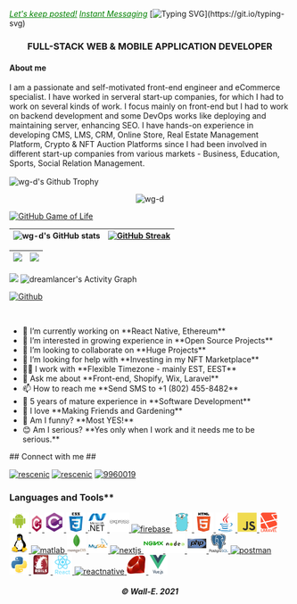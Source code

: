 <a style="color:green" href="mailto:dmitiykokolo@outlook.com"><i style="color:green">Let's keep posted!</i></a>
<a style="color:green" href="https://join.skype.com/HghXRqlKRvdN"><i style="color:green">Instant Messaging</i></a>
[![Typing SVG](https://readme-typing-svg.herokuapp.com?size=40&center=true&vCenter=true&width=1000&height=100&lines=HELLO+I+AM+Wall-E!;I+AM+A+SEASONED+DEVELOPER.;5+%2B%20YEARS%20OF%20EXPERIENCE;SUPER%20COMMUNICATIVE;WELCOME+TO+MY+PROFILE!)](https://git.io/typing-svg)
<h3 align="center">FULL-STACK WEB & MOBILE APPLICATION DEVELOPER</h3>
<h4>About me</h4>
<p align="left">I am a passionate and self-motivated front-end engineer and eCommerce specialist. I have worked in serveral start-up companies, for which I had to work on several kinds of work. I focus mainly on front-end but I had to work on backend development and some DevOps works like deploying and maintaining server, enhancing SEO. I have hands-on experience in developing CMS, LMS, CRM, Online Store, Real Estate Management Platform, Crypto & NFT Auction Platforms since I had been involved in different start-up companies from various markets - Business, Education, Sports, Social Relation Management.</p>
<img align="center" src="https://github-profile-trophy.vercel.app/?username=wg-d&column=7&margin-w=20&theme=juicyfresh" alt="wg-d's Github Trophy" />
<p align="center"> <img src="https://komarev.com/ghpvc/?username=wg-d&label=Profile%20views&color=blue&style=flat" alt="wg-d" /> </p>

 [![GitHub Game of Life](https://github4life.herokuapp.com/wg-d.gif?z=6)](https://github4life.herokuapp.com/wg-d)

  |   ![wg-d's GitHub stats](https://github-readme-stats.vercel.app/api?username=wg-d&show_icons=true&count_private=true&theme=nightowl)    |    [![GitHub Streak](https://github-readme-streak-stats.herokuapp.com/?user=wg-d&theme=nightowl)](https://git.io/streak-stats)     |
 | --- | --- |

  |  ![](https://github-profile-summary-cards.vercel.app/api/cards/stats?username=wg-d&theme=github_dark)   |    ![](https://github-profile-summary-cards.vercel.app/api/cards/productive-time?username=wg-d&theme=github_dark)     |
| --- | --- |

   <img height="295em"  src="https://activity-graph.herokuapp.com/graph?username=dreamlancer&theme=xcode"/>
   <img alt="dreamlancer's Activity Graph" src="https://activity-graph.herokuapp.com/graph?username=wg-d&bg_color=fc292E&color=a7e787&line=e729c7&point=FFFFFF&hide_border=true&theme=xcode" />
 
[![Github](https://img.shields.io/github/followers/wg-d?label=Follow&style=social)](https://github.com/wg-d)


<br/>
<ul>
<li>   🔭 I’m currently working on **React Native, Ethereum**</li>
   
<li> 🌱 I’m interested in growing experience in **Open Source Projects**</li>
  
<li> 👯 I’m looking to collaborate on **Huge Projects**</li>

<li> 🤝 I’m looking for help with **Investing in my NFT Marketplace**</li>

<li>👨‍💻 I work with **Flexible Timezone - mainly EST, EEST**</li>

<li> 💬 Ask me about **Front-end, Shopify, Wix, Laravel**</li>

<li> 📫 How to reach me **Send SMS to +1 (802) 455-8482‬**</li>

<li>📄 5 years of mature experience in **Software Development**</li>

<li>🌹 I love **Making Friends and Gardening**</li>

<li>🤣 Am I funny? **Most YES!**</li>
  
<li>😊 Am I serious? **Yes only when I work and it needs me to be serious.**</li>

</ul>
## Connect with me ##

<p align="left">
<a href="https://codepen.io/wg-d" target="blank"><img align="center" src="https://raw.githubusercontent.com/rahuldkjain/github-profile-readme-generator/master/src/images/icons/Social/codepen.svg" alt="rescenic" height="48" width="48" /></a>
<a href="https://dev.to/wgd" target="blank"><img align="center" src="https://cdn.jsdelivr.net/npm/simple-icons@3.0.1/icons/dev-dot-to.svg" alt="rescenic" height="70" width="40" /></a>
<a href="https://stackoverflow.com/users/17038331/wall-e" target="blank"><img align="center" src="https://raw.githubusercontent.com/rahuldkjain/github-profile-readme-generator/master/src/images/icons/Social/stack-overflow.svg" alt="9960019" height="48" width="48" /></a>
</p>

### Languages and Tools**

<p align="left" class="iconbar"> <a href="https://developer.android.com" target="_blank"> <img src="https://raw.githubusercontent.com/devicons/devicon/master/icons/android/android-original-wordmark.svg" alt="android" height="35" width="35"/> </a><a href="https://www.w3schools.com/cpp/" target="_blank"><img src="https://raw.githubusercontent.com/devicons/devicon/master/icons/cplusplus/cplusplus-original.svg" alt="cplusplus" height="30" width="20"/> </a> <a href="https://www.w3schools.com/cs/" target="_blank"> <img src="https://raw.githubusercontent.com/devicons/devicon/master/icons/csharp/csharp-original.svg" alt="csharp" height="35" width="35"/> </a> <a href="https://www.w3schools.com/css/" target="_blank"> <img src="https://raw.githubusercontent.com/devicons/devicon/master/icons/css3/css3-original-wordmark.svg" alt="css3" height="35" width="35"/> </a><a href="https://dotnet.microsoft.com/" target="_blank"> <img src="https://raw.githubusercontent.com/devicons/devicon/master/icons/dot-net/dot-net-original-wordmark.svg" alt="dotnet" height="35" width="35"/> </a> <a href="https://expressjs.com" target="_blank"> <img src="https://raw.githubusercontent.com/devicons/devicon/master/icons/express/express-original-wordmark.svg" alt="express" height="35" width="35"/> </a><a href="https://firebase.google.com/" target="_blank"> <img src="https://www.vectorlogo.zone/logos/firebase/firebase-icon.svg" alt="firebase" height="35" width="35"/> </a> <a href="https://golang.org" target="_blank"> <img src="https://raw.githubusercontent.com/devicons/devicon/master/icons/go/go-original.svg" alt="go" height="35" width="35"/> </a> <a href="https://www.w3.org/html/" target="_blank"> <img src="https://raw.githubusercontent.com/devicons/devicon/master/icons/html5/html5-original-wordmark.svg" alt="html5" height="35" width="35"/><a href="https://www.java.com" target="_blank"> <img src="https://raw.githubusercontent.com/devicons/devicon/master/icons/java/java-original.svg" alt="java" height="35" width="35"/> </a> <a href="https://developer.mozilla.org/en-US/docs/Web/JavaScript" target="_blank"> <img src="https://raw.githubusercontent.com/devicons/devicon/master/icons/javascript/javascript-original.svg" alt="javascript" height="35" width="35"/> </a> <a href="https://laravel.com/" target="_blank"> <img src="https://raw.githubusercontent.com/devicons/devicon/master/icons/laravel/laravel-plain-wordmark.svg" alt="laravel" height="35" width="35"/> </a> <a href="https://www.linux.org/" target="_blank"> <img src="https://raw.githubusercontent.com/devicons/devicon/master/icons/linux/linux-original.svg" alt="linux" height="35" width="35"/> </a><a href="https://www.mathworks.com/" target="_blank"> <img src="https://upload.wikimedia.org/wikipedia/commons/2/21/Matlab_Logo.png" alt="matlab" height="35" width="35"/> </a> <a href="https://www.mongodb.com/" target="_blank"> <img src="https://raw.githubusercontent.com/devicons/devicon/master/icons/mongodb/mongodb-original-wordmark.svg" alt="mongodb" height="35" width="35"/> </a> <a href="https://www.mysql.com/" target="_blank"> <img src="https://raw.githubusercontent.com/devicons/devicon/master/icons/mysql/mysql-original-wordmark.svg" alt="mysql" height="35" width="35"/> </a> <a href="https://nextjs.org/" target="_blank"> <img src="https://cdn.worldvectorlogo.com/logos/nextjs-3.svg" alt="nextjs" height="35" width="35"/> </a> <a href="https://www.nginx.com" target="_blank"> <img src="https://raw.githubusercontent.com/devicons/devicon/master/icons/nginx/nginx-original.svg" alt="nginx" height="35" width="35"/> </a> <a href="https://nodejs.org" target="_blank"> <img src="https://raw.githubusercontent.com/devicons/devicon/master/icons/nodejs/nodejs-original-wordmark.svg" alt="nodejs" height="35" width="35"/> </a><a href="https://www.php.net" target="_blank"> <img src="https://raw.githubusercontent.com/devicons/devicon/master/icons/php/php-original.svg" alt="php" height="35" width="35"/> </a> <a href="https://www.postgresql.org" target="_blank"> <img src="https://raw.githubusercontent.com/devicons/devicon/master/icons/postgresql/postgresql-original-wordmark.svg" alt="postgresql" height="35" width="35"/> </a> <a href="https://postman.com" target="_blank"> <img src="https://www.vectorlogo.zone/logos/getpostman/getpostman-icon.svg" alt="postman" height="35" width="35"/> </a> <a href="https://www.python.org" target="_blank"> <img src="https://raw.githubusercontent.com/devicons/devicon/master/icons/python/python-original.svg" alt="python" height="35" width="35"/> </a> <a href="https://rubyonrails.org" target="_blank"> <img src="https://raw.githubusercontent.com/devicons/devicon/master/icons/rails/rails-original-wordmark.svg" alt="rails" height="35" width="35"/> </a> <a href="https://reactjs.org/" target="_blank"> <img src="https://raw.githubusercontent.com/devicons/devicon/master/icons/react/react-original-wordmark.svg" alt="react" height="35" width="35"/> </a> <a href="https://reactnative.dev/" target="_blank"> <img src="https://reactnative.dev/img/header_logo.svg" alt="reactnative" height="35" width="35"/> </a><a href="https://www.ruby-lang.org/en/" target="_blank"> <img src="https://raw.githubusercontent.com/devicons/devicon/master/icons/ruby/ruby-original.svg" alt="ruby" height="35" width="35"/> </a><a href="https://vuejs.org/" target="_blank"> <img src="https://raw.githubusercontent.com/devicons/devicon/master/icons/vuejs/vuejs-original-wordmark.svg" alt="vuejs" height="35" width="35"/> </a> </p>


<h5 align="center">&copy; Wall-E. 2021</h5>
